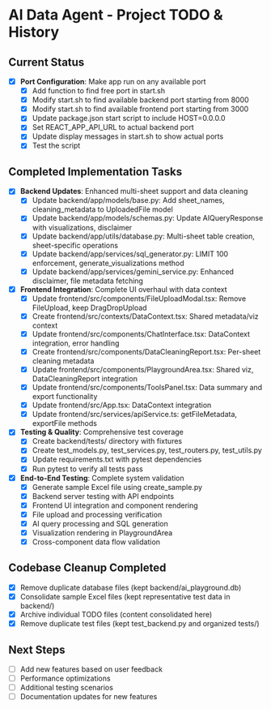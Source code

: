 # AI Data Agent - Project TODO & History

## Current Status
- [x] **Port Configuration**: Make app run on any available port
  - [x] Add function to find free port in start.sh
  - [x] Modify start.sh to find available backend port starting from 8000
  - [x] Modify start.sh to find available frontend port starting from 3000
  - [x] Update package.json start script to include HOST=0.0.0.0
  - [x] Set REACT_APP_API_URL to actual backend port
  - [x] Update display messages in start.sh to show actual ports
  - [x] Test the script

## Completed Implementation Tasks
- [x] **Backend Updates**: Enhanced multi-sheet support and data cleaning
  - [x] Update backend/app/models/base.py: Add sheet_names, cleaning_metadata to UploadedFile model
  - [x] Update backend/app/models/schemas.py: Update AIQueryResponse with visualizations, disclaimer
  - [x] Update backend/app/utils/database.py: Multi-sheet table creation, sheet-specific operations
  - [x] Update backend/app/services/sql_generator.py: LIMIT 100 enforcement, generate_visualizations method
  - [x] Update backend/app/services/gemini_service.py: Enhanced disclaimer, file metadata fetching

- [x] **Frontend Integration**: Complete UI overhaul with data context
  - [x] Update frontend/src/components/FileUploadModal.tsx: Remove FileUpload, keep DragDropUpload
  - [x] Create frontend/src/contexts/DataContext.tsx: Shared metadata/viz context
  - [x] Update frontend/src/components/ChatInterface.tsx: DataContext integration, error handling
  - [x] Create frontend/src/components/DataCleaningReport.tsx: Per-sheet cleaning metadata
  - [x] Update frontend/src/components/PlaygroundArea.tsx: Shared viz, DataCleaningReport integration
  - [x] Update frontend/src/components/ToolsPanel.tsx: Data summary and export functionality
  - [x] Update frontend/src/App.tsx: DataContext integration
  - [x] Update frontend/src/services/apiService.ts: getFileMetadata, exportFile methods

- [x] **Testing & Quality**: Comprehensive test coverage
  - [x] Create backend/tests/ directory with fixtures
  - [x] Create test_models.py, test_services.py, test_routers.py, test_utils.py
  - [x] Update requirements.txt with pytest dependencies
  - [x] Run pytest to verify all tests pass

- [x] **End-to-End Testing**: Complete system validation
  - [x] Generate sample Excel file using create_sample.py
  - [x] Backend server testing with API endpoints
  - [x] Frontend UI integration and component rendering
  - [x] File upload and processing verification
  - [x] AI query processing and SQL generation
  - [x] Visualization rendering in PlaygroundArea
  - [x] Cross-component data flow validation

## Codebase Cleanup Completed
- [x] Remove duplicate database files (kept backend/ai_playground.db)
- [x] Consolidate sample Excel files (kept representative test data in backend/)
- [x] Archive individual TODO files (content consolidated here)
- [x] Remove duplicate test files (kept test_backend.py and organized tests/)

## Next Steps
- [ ] Add new features based on user feedback
- [ ] Performance optimizations
- [ ] Additional testing scenarios
- [ ] Documentation updates for new features

